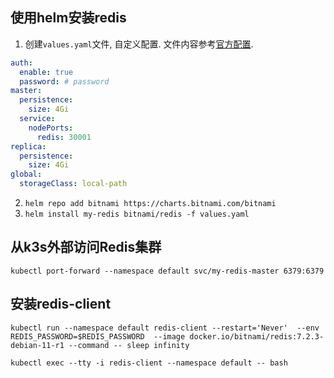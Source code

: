 ## 使用helm安装redis  

  
1. 创建`values.yaml`文件, 自定义配置. 文件内容参考[官方配置](https://artifacthub.io/packages/helm/bitnami/redis).  
```yaml
auth:  
  enable: true  
  password: # password  
master:  
  persistence:  
    size: 4Gi 
  service:
	nodePorts:
	  redis: 30001
replica:  
  persistence:  
    size: 4Gi  
global:  
  storageClass: local-path
```
2. `helm repo add bitnami https://charts.bitnami.com/bitnami`  
3. `helm install my-redis bitnami/redis -f values.yaml`

## 从k3s外部访问Redis集群

```
kubectl port-forward --namespace default svc/my-redis-master 6379:6379
```

## 安装redis-client

```
kubectl run --namespace default redis-client --restart='Never'  --env REDIS_PASSWORD=$REDIS_PASSWORD  --image docker.io/bitnami/redis:7.2.3-debian-11-r1 --command -- sleep infinity

kubectl exec --tty -i redis-client --namespace default -- bash
```
